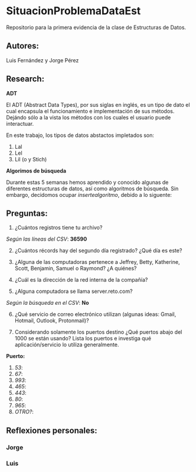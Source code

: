 # SituacionProblemaDataEst
Repositorio para la primera evidencia de la clase de Estructuras de Datos. 

## Autores: 
Luis Fernández y
Jorge Pérez

## Research:
**ADT**

El ADT (Abstract Data Types), por sus siglas en inglés, es un tipo de dato el cual encapsula el funcionamiento e implementación de sus métodos. Dejándo sólo a la vista los métodos con los cuales el usuario puede interactuar. 

En este trabajo, los tipos de datos abstactos impletados son: 
1. Lal
2. Lel
3. Lil (o y Stich)

**Algorimos de búsqueda**

Durante estas 5 semanas hemos aprendido y conocido algunas de diferentes estructuras de datos, así como algoritmos de búsqueda. Sin embargo, decidomos ocupar $inserte algoritmo$, debido a lo siguente:

## Preguntas:

1. ¿Cuántos registros tiene tu archivo? 

*Según las líneas del CSV*: **36590** 

2. ¿Cuántos récords hay del segundo día registrado? ¿Qué día es este? 

3. ¿Alguna de las computadoras pertenece a Jeffrey, Betty, Katherine, Scott, Benjamin, Samuel o Raymond? ¿A quiénes?

4. ¿Cuál es la dirección de la red interna de la compañía? 

5. ¿Alguna computadora se llama server.reto.com? 

*Según la búsqueda en el CSV*: **No** 

6. ¿Qué servicio de correo electrónico utilizan (algunas ideas: Gmail, Hotmail, Outlook, Protonmail)? 

7. Considerando solamente los puertos destino ¿Qué puertos abajo del 1000 se están usando? Lista los puertos e investiga qué aplicación/servicio lo utiliza generalmente. 

**Puerto:**
1. *53*: 
2. *67*: 
3. *993*: 
4. *465*: 
5. *443*: 
6. *80*:
1. *965*:  
7. *OTRO?*:  


## Reflexiones personales:

### Jorge


### Luis